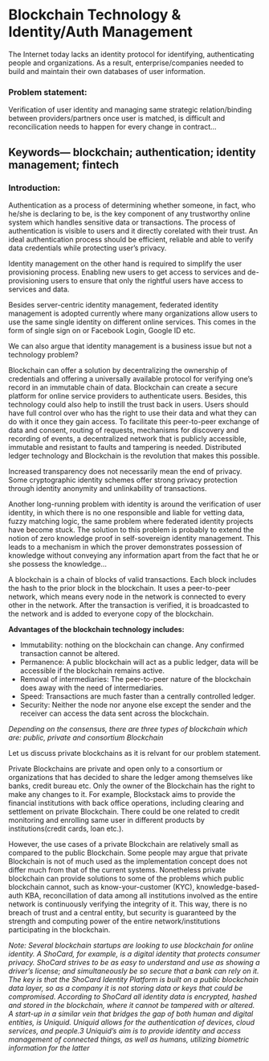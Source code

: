 # Blockchain Technology & Identity/Auth Management

The Internet today lacks an identity protocol for identifying, authenticating people and organizations. As a result, enterprise/companies needed to build and maintain their own databases of user information. 

### Problem statement: 

Verification of user identity and managing same strategic relation/binding between providers/partners once user is matched, is difficult and reconcilication needs to happen for every change in contract...

## Keywords— blockchain; authentication; identity management; fintech

### Introduction: 

Authentication as a process of determining whether someone, in fact, who he/she is declaring to be, is the key component of any trustworthy online system which handles sensitive data or transactions. The process of authentication is visible to users and it directly corelated with their trust. An ideal authentication process should be efficient, reliable and able to verify data credentials while protecting user’s privacy. 

Identity management on the other hand is required to simplify the user provisioning process. Enabling new users to get access to services and de-provisioning users to ensure that only the rightful users have access to services and data.

Besides server-centric identity management, federated identity management is adopted currently where
many organizations allow users to use the same single identity on different online services. This comes in the form of single sign on or Facebook Login, Google ID etc.

We can also argue that identity management is a business issue but not a technology problem?

Blockchain can offer a solution by decentralizing the ownership of credentials and offering a universally available protocol for verifying one’s record in an immutable chain of data. Blockchain can create a secure platform for online service providers to authenticate users. Besides, this technology could also help to instill the trust back in users. Users should have full control over who has the right to use their data and what they can do with it once they gain access. To facilitate this peer-to-peer exchange of data and consent, routing of requests, mechanisms for discovery and recording of events, a decentralized network that is publicly accessible, immutable and resistant to faults and tampering is needed. Distributed ledger technology and Blockchain is the revolution that makes this possible. 

Increased transparency does not necessarily mean the end of privacy. Some cryptographic identity schemes offer strong privacy protection through identity anonymity and unlinkability of transactions.

Another long-running problem with identity is around the verification of user identity, in which there is no one responsible and liable for vetting data, fuzzy matching logic, the same problem where federated identity projects have become stuck. The solution to this problem is probably to extend the notion of zero knowledge proof in self-sovereign identity management. This leads to a mechanism in which the prover demonstrates possession of knowledge without conveying any information apart from the fact that he or she possess the knowledge...

A blockchain is a chain of blocks of valid transactions. Each block includes the hash to the prior block
in the blockchain. It uses a peer-to-peer network, which means every node in the network is connected to every other in the network. After the transaction is verified, it is broadcasted to the network and is added to everyone copy of the blockchain.

**Advantages of the blockchain technology includes:**
* Immutability: nothing on the blockchain can change. Any confirmed transaction cannot be altered.
* Permanence: A public blockchain will act as a public ledger, data will be accessible if the blockchain remains active.
* Removal of intermediaries: The peer-to-peer nature of the blockchain does away with the need of intermediaries.
* Speed: Transactions are much faster than a centrally controlled ledger.
* Security: Neither the node nor anyone else except the sender and the receiver can access the data sent across the blockchain. 

*Depending on the consensus, there are three types of blockchain which are: public, private and consortium Blockchain*

Let us discuss private blockchains as it is relvant for our problem statement.

Private Blockchains are private and open only to a consortium or organizations that has decided to share the ledger among themselves like banks, credit bureau etc. Only the owner of the Blockchain has the right to make any changes to it. For example, Blockstack aims to provide the financial institutions with back office operations, including clearing and settlement on private Blockchain. There could be one related to credit monitoring and enrolling same user in different products by institutions(credit cards, loan etc.). 

However, the use cases of a private Blockchain are relatively small as compared to the public Blockchain. Some people may argue that private Blockchain is not of much used as the implementation concept does not differ much from that of the current systems. Nonetheless private blockchain can provide solutions to some of the problems which public blockchain cannot, such as know-your-customer (KYC), knowledge-based-auth KBA, reconcillation of data among all institutions involved as the entire network is continuously
verifying the integrity of it. This way, there is no breach of trust and a central entity, but security is guaranteed by the strength and computing power of the entire network/institutions participating in the blockchain. 


*Note: Several blockchain startups are looking to use blockchain for online identity. A ShoCard, for example, is a digital identity that protects consumer privacy. ShoCard strives to be as easy to understand and use as showing a driver’s license; and simultaneously be so secure that a bank can rely on it. The key is that the ShoCard Identity Platform is built on a public blockchain data layer, so as a company it is not storing data or keys that could be compromised. According to ShoCard all identity data is encrypted, hashed and stored in the blockchain, where it cannot be tampered with or altered. A start-up in a similar vein that bridges the gap of both human and digital entities, is Uniquid. Uniquid allows for the authentication of devices, cloud services, and people.3 Uniquid’s aim is to provide identity and access management of connected things, as well as humans, utilizing biometric information for the latter*